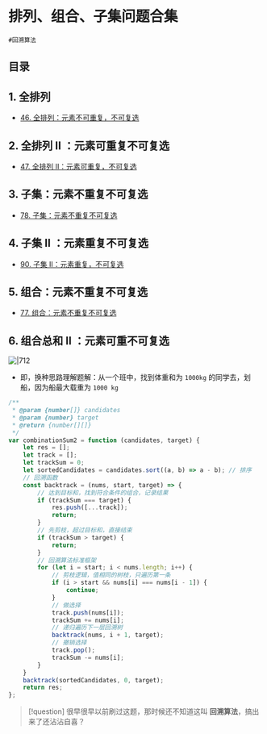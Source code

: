 
# 排列、组合、子集问题合集


`#回溯算法` 


## 目录
<!-- toc -->
 ## 1. 全排列 

- [46. 全排列：元素不可重复，不可复选](/post/tovnltXA.html)

## 2. 全排列 II ：元素可重复不可复选

- [47. 全排列 II：元素可重复，不可复选](/post/peLFh7kq.html)

## 3. 子集：元素不重复不可复选

- [78. 子集：元素不重复不可复选](/post/DiFK0hQo.html)

## 4. 子集 II ：元素重复不可复选

- [90. 子集 II：元素重复，不可复选](/post/3no1Un1T.html)

## 5. 组合：元素不重复不可复选

- [77. 组合：元素不重复不可复选](/post/4WXqPtWo.html)

## 6. 组合总和 II ：元素可重不可复选

![|712](https://832-1310531898.cos.ap-beijing.myqcloud.com/dc788f87448a26142ca7354275ef6bbc.png)

- 即，换种思路理解题解：从一个班中，找到体重和为 `1000kg` 的同学去，划船，因为船最大载重为 `1000 kg`

```javascript
/**
 * @param {number[]} candidates
 * @param {number} target
 * @return {number[][]}
 */
var combinationSum2 = function (candidates, target) {
    let res = [];
    let track = [];
    let trackSum = 0;
    let sortedCandidates = candidates.sort((a, b) => a - b); // 排序
    // 回溯函数
    const backtrack = (nums, start, target) => {
        // 达到目标和，找到符合条件的组合，记录结果
        if (trackSum === target) {
            res.push([...track]);
            return;
        }
        // 先剪枝，超过目标和，直接结束
        if (trackSum > target) {
            return;
        }
        // 回溯算法标准框架
        for (let i = start; i < nums.length; i++) {
            // 剪枝逻辑，值相同的树枝，只遍历第一条
            if (i > start && nums[i] === nums[i - 1]) {
                continue;
            }
            // 做选择
            track.push(nums[i]);
            trackSum += nums[i];
            // 递归遍历下一层回溯树
            backtrack(nums, i + 1, target);
            // 撤销选择
            track.pop();
            trackSum -= nums[i];
        }
    }
    backtrack(sortedCandidates, 0, target);
    return res;
};

```


> [!question]
很早很早以前刷过这题，那时候还不知道这叫 **回溯算法**，搞出来了还沾沾自喜？


